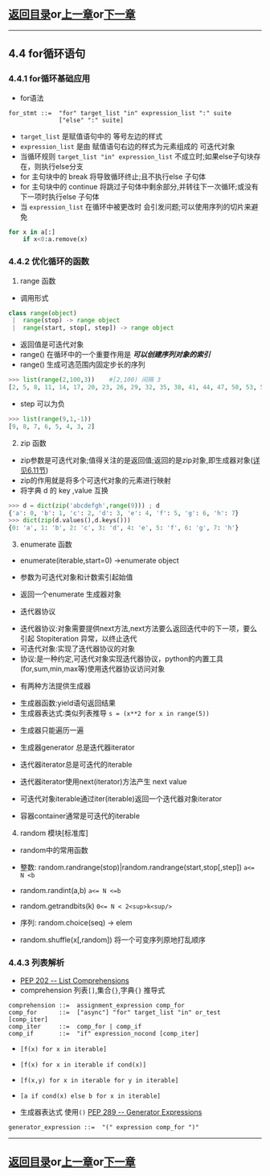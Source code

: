 
## [返回目录][catalogue]or[上一章][pre_chap]or[下一章][next_chap]
-----------------------------------------------------------------------------------

## 4.4 for循环语句

### 4.4.1 for循环基础应用


+ for语法

```
for_stmt ::=  "for" target_list "in" expression_list ":" suite
              ["else" ":" suite]
```

+ `target_list` 是赋值语句中的 等号左边的样式
+ `expression_list` 是由 赋值语句右边的样式为元素组成的 可迭代对象
+ 当循环规则 `target_list "in" expression_list` 不成立时;如果else子句块存在，则执行else分支
+ for 主句块中的 break 将导致循环终止;且不执行else 子句体
+ for 主句块中的 continue 将跳过子句体中剩余部分,并转往下一次循环;或没有下一项时执行else 子句体
+ 当 `expression_list` 在循环中被更改时 会引发问题;可以使用序列的切片来避免
```python
for x in a[:]
	if x<0:a.remove(x)
```







### 4.4.2 优化循环的函数

1. range 函数

+ 调用形式
```python
class range(object)
 |  range(stop) -> range object
 |  range(start, stop[, step]) -> range object
```
+ 返回值是可迭代对象
+ range() 在循环中的一个重要作用是 ___可以创建序列对象的索引___
+ range() 生成可选范围内固定步长的序列
```python
>>> list(range(2,100,3))	#[2,100) 间隔 3
[2, 5, 8, 11, 14, 17, 20, 23, 26, 29, 32, 35, 38, 41, 44, 47, 50, 53, 56, 59, 62, 65, 68, 71, 74, 77, 80, 83, 86, 89, 92, 95, 98]
```
+ step 可以为负
```python
>>> list(range(9,1,-1))
[9, 8, 7, 6, 5, 4, 3, 2]
```

2. zip 函数

+ zip参数是可迭代对象;值得关注的是返回值;返回的是zip对象,即生成器对象([详见6.11节]())
+ zip的作用就是将多个可迭代对象的元素进行映射
+ 将字典 d 的 key ,value 互换
```python
>>> d = dict(zip('abcdefgh',range(9))) ; d
{'a': 0, 'b': 1, 'c': 2, 'd': 3, 'e': 4, 'f': 5, 'g': 6, 'h': 7}
>>> dict(zip(d.values(),d.keys()))
{0: 'a', 1: 'b', 2: 'c', 3: 'd', 4: 'e', 5: 'f', 6: 'g', 7: 'h'}
```

3. enumerate 函数

+ enumerate(iterable,start=0) ->enumerate object
+ 参数为可迭代对象和计数索引起始值
+ 返回一个enumerate 生成器对象

+ 迭代器协议
- 迭代器协议:对象需要提供next方法,next方法要么返回迭代中的下一项，要么引起 Stopiteration 异常，以终止迭代
- 可迭代对象:实现了迭代器协议的对象
- 协议:是一种约定,可迭代对象实现迭代器协议，python的内置工具(for,sum,min,max等)使用迭代器协议访问对象
+ 有两种方法提供生成器
- 生成器函数:yield语句返回结果
- 生成器表达式:类似列表推导 `s = (x**2 for x in range(5))` 
+ 生成器只能遍历一遍


+ 生成器generator 总是迭代器iterator
+ 迭代器iterator总是可迭代的iterable
+ 迭代器iterator使用next(iterator)方法产生 next value
+ 可迭代对象iterable通过iter(iterable)返回一个迭代器对象iterator
+ 容器container通常是可迭代的iterable

4. random 模块[标准库]

+ random中的常用函数
+ 整数: random.randrange(stop)|random.randrange(start,stop[,step]) `a<= N <b`

+ random.randint(a,b) `a<= N <=b`
+ random.getrandbits(k) `0<= N < 2<sup>k<sup/>`
+ 序列: random.choice(seq) -> elem
+ random.shuffle(x[,random]) 将一个可变序列原地打乱顺序





### 4.4.3 列表解析 

+ [PEP 202 -- List Comprehensions](https://www.python.org/dev/peps/pep-0202/)
+ comprehension 列表`[]`,集合`{}`,字典`{}`  推导式
```pybnf
comprehension ::=  assignment_expression comp_for
comp_for      ::=  ["async"] "for" target_list "in" or_test [comp_iter]
comp_iter     ::=  comp_for | comp_if
comp_if       ::=  "if" expression_nocond [comp_iter]
```
+ `[f(x) for x in iterable]`
+ `[f(x) for x in iterable if cond(x)]`
+ `[f(x,y) for x in iterable for y in iterable]`
+ `[a if cond(x) else b for x in iterable]`





+ 生成器表达式 使用`()` [PEP 289 -- Generator Expressions](https://www.python.org/dev/peps/pep-0289/)
```pybnf
generator_expression ::=  "(" expression comp_for ")"
```






-----------------------------------------------------------------------------------
## [返回目录][catalogue]or[上一章][pre_chap]or[下一章][next_chap]
[pre_chap]: 2021-01-21-chap0.md
[next_chap]: 2021-01-21-chap2.md
[catalogue]: 2021-01-21-catalogue.md

